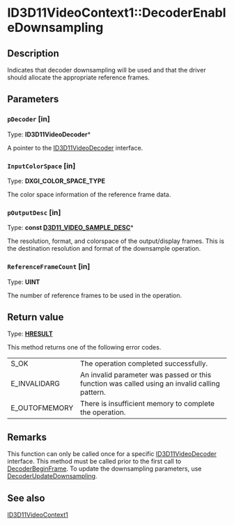 # ID3D11VideoContext1::DecoderEnableDownsampling

## Description

Indicates that decoder downsampling will be used and that the driver should allocate the appropriate reference frames.

## Parameters

### `pDecoder` [in]

Type: **ID3D11VideoDecoder***

A pointer to the [ID3D11VideoDecoder](https://learn.microsoft.com/windows/desktop/api/d3d11/nn-d3d11-id3d11videodecoder) interface.

### `InputColorSpace` [in]

Type: **DXGI_COLOR_SPACE_TYPE**

The color space information of the reference frame data.

### `pOutputDesc` [in]

Type: **const [D3D11_VIDEO_SAMPLE_DESC](https://learn.microsoft.com/windows/desktop/api/d3d11_1/ns-d3d11_1-d3d11_video_sample_desc)***

The resolution, format, and colorspace of the output/display frames. This is the destination resolution and format of the downsample operation.

### `ReferenceFrameCount` [in]

Type: **UINT**

The number of reference frames to be used in the operation.

## Return value

Type: **[HRESULT](https://learn.microsoft.com/windows/win32/com/structure-of-com-error-codes)**

This method returns one of the following error codes.

|  |  |
| --- | --- |
| S_OK | The operation completed successfully. |
| E_INVALIDARG | An invalid parameter was passed or this function was called using an invalid calling pattern. |
| E_OUTOFMEMORY | There is insufficient memory to complete the operation. |

## Remarks

This function can only be called once for a specific [ID3D11VideoDecoder](https://learn.microsoft.com/windows/desktop/api/d3d11/nn-d3d11-id3d11videodecoder) interface. This method must be called prior to the first call to [DecoderBeginFrame](https://learn.microsoft.com/windows/desktop/api/d3d11/nf-d3d11-id3d11videocontext-decoderbeginframe). To update the downsampling parameters, use [DecoderUpdateDownsampling](https://learn.microsoft.com/windows/desktop/api/d3d11_1/nf-d3d11_1-id3d11videocontext1-decoderupdatedownsampling).

## See also

[ID3D11VideoContext1](https://learn.microsoft.com/windows/desktop/api/d3d11_1/nn-d3d11_1-id3d11videocontext1)